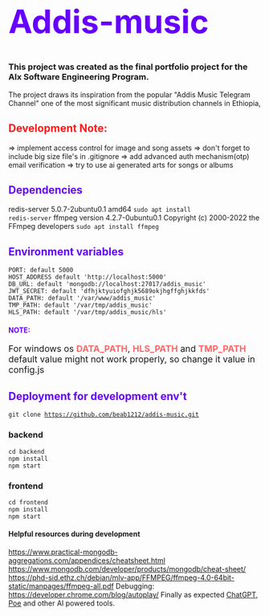 # <h1 style="color:#6600ff;font-size:4rem;">Addis-music</h1>
<h3>This project was created as the final portfolio project for the Alx Software Engineering Program.</h3>

<p>The project draws its inspiration from the popular "Addis Music Telegram Channel" one of the most significant music distribution channels in Ethiopia,</p>


## <h2 style="color:#ff1a1a">Development Note:</h2>
=> implement access control for image and song assets
=> don't forget to include big size file's in .gitignore
=> add advanced auth mechanism(otp) email verification
=> try to use ai generated arts for songs or albums


## <h2 style="color:#6600ff">Dependencies</h2>
redis-server 5.0.7-2ubuntu0.1 amd64
    <code>sudo apt install redis-server</code>
ffmpeg version 4.2.7-0ubuntu0.1 Copyright (c) 2000-2022 the FFmpeg developers
    <code>sudo apt install ffmpeg</code>

## <h2 style="color:#6600ff">Environment variables</h2>
    PORT: default 5000
    HOST_ADDRESS default 'http://localhost:5000'
    DB_URL: default 'mongodb://localhost:27017/addis_music'
    JWT_SECRET: default 'dfhjktyuiofghjk5689okjhgffghjkkfds'
    DATA_PATH: default '/var/www/addis_music'
    TMP_PATH: default '/var/tmp/addis_music'
    HLS_PATH: default '/var/tmp/addis_music/hls'

#### <h4 style="color:#6600ff">NOTE:</h4>
<p style="font-size:1.1rem">For windows os <b style="color:#ff6666">DATA_PATH</b>, <b style="color:#ff6666">HLS_PATH</b> and <b style="color:#ff6666">TMP_PATH</b>  default value might not work properly, so change it value in config.js</p>


## <h2 style="color:#6600ff">Deployment for development env't</h2>
<code>git clone https://github.com/beab1212/addis-music.git</code>
### backend
    cd backend
    npm install
    npm start

### frontend
    cd frontend
    npm install
    npm start


#### Helpful resources during development
https://www.practical-mongodb-aggregations.com/appendices/cheatsheet.html
https://www.mongodb.com/developer/products/mongodb/cheat-sheet/
https://phd-sid.ethz.ch/debian/mlv-app/FFMPEG/ffmpeg-4.0-64bit-static/manpages/ffmpeg-all.pdf
Debugging: https://developer.chrome.com/blog/autoplay/
Finally as expected <a href="https://chatgpt.com/">ChatGPT</a>, <a href="">Poe</a> and other AI powered tools.

